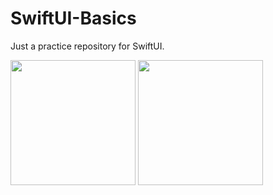 # SwiftUI-Basics
Just a practice repository for SwiftUI.

<img src="https://github.com/dineshnagarajandev/SwiftUI-Basics/blob/master/SwiftUI-Basics/Screenshots/HomeScreen.png" width="200">
<img src="https://github.com/dineshnagarajandev/SwiftUI-Basics/blob/master/SwiftUI-Basics/Screenshots/ProfileScreen.png" width="200">
